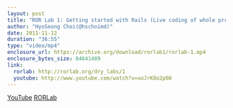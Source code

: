 ```yaml
---
layout: post
title: "ROR Lab 1: Getting started with Rails (Live coding of whole project)"
author: "HyoSeong Choi(@hschoimd)"
date: 2011-11-12
duration: "36:55"
type: "video/mp4"
enclosure_url: https://archive.org/download/rorlab1/rorlab-1.mp4
enclosure_bytes_size: 84641489
link:
  rorlab: http://rorlab.org/dry_labs/1
  youtube: http://www.youtube.com/watch?v=uoJrK8o2p08
---
```


<div class="btn-group">
  <a class="btn btn-default btn-xs" href="{{ page.link.youtube }}">YouTube</a>
  <a class="btn btn-default btn-xs" href="{{ page.link.rorlab }}">RORLab</a>
</div>